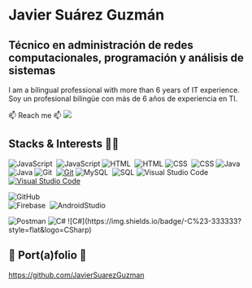 # Javier Suárez Guzmán
## Técnico en administración de redes computacionales, programación y análisis de sistemas

I am a bilingual professional with more than 6 years of IT experience. <br>
Soy un profesional bilingüe con más de 6 años de experiencia en TI.

📫 Reach me 📫 
<a href="https://www.linkedin.com/in/javier-suarez-guzman/"><img src="https://img.shields.io/badge/Javier%20Su%C3%A1rez%20Guzm%C3%A1n-blue?logo=Linkedin&logoColor=white"/></a>


## Stacks & Interests 👨‍💻


 <!-- dos estilos distintos de llamar los shields, aprendidos al ver los README.md de otras personas -->

![JavaScript](https://img.shields.io/badge/-Javascript-333333?style=flat&logo=Javascript)&nbsp;
    <img alt="JavaScript" src="https://img.shields.io/badge/JavaScript%20-%23F7DF1E.svg?logo=javascript&logoColor=black"></a>
![HTML](https://img.shields.io/badge/-HTML-333333?style=flat&logo=HTML5)&nbsp;
    <img alt="HTML" src="https://img.shields.io/badge/HTML%20-%23E34F26.svg?logo=html5&logoColor=white"></a>
![CSS](https://img.shields.io/badge/-CSS-333333?style=flat&logo=CSS3&logoColor=1572B6)&nbsp;
    <img alt="CSS" src="https://img.shields.io/badge/CSS%20-%231572B6.svg?logo=css3&logoColor=white"></a>
![Java](https://img.shields.io/badge/-Java-333333?style=flat&logo=Java&logoColor=FFA518)&nbsp;
    <img alt="Java" src="https://img.shields.io/badge/Java-%23007396.svg?logo=java&logoColor=white"></a>
![Git](https://img.shields.io/badge/-Git-333333?style=flat&logo=git)&nbsp;
    <a href="#"><img alt="Git" src="https://img.shields.io/badge/Git%20-%23F05033.svg?logo=git&logoColor=white"></a>
![MySQL](https://img.shields.io/badge/-mysql-333333?style=flat&logo=mysql)&nbsp;
    <img alt="SQL" src="https://img.shields.io/badge/SQL%20-%23025E8C.svg?logo=amazon-dynamodb&logoColor=white"></a>
![Visual Studio Code](https://img.shields.io/badge/-VisualStudioCode-333333?style=flat&logo=VisualStudioCode&logoColor=007ACC)&nbsp;
    <a href="#"><img alt="Visual Studio Code" src="https://img.shields.io/badge/Visual%20Studio%20Code-0078d7.svg?logo=visual-studio-code&logoColor=white"></a>


![GitHub](https://img.shields.io/badge/-GitHub-333333?style=flat&logo=github)&nbsp;\
![Firebase](https://img.shields.io/badge/-firebase-333333?style=flat&logo=firebase)&nbsp;
![AndroidStudio](https://img.shields.io/badge/-AndroidStudio-333333?style=flat&logo=AndroidStudio)&nbsp;


 <img alt="Postman" src="https://img.shields.io/badge/Postman-FF6C37?logo=postman&logoColor=white">
 <img alt="C#" src="https://img.shields.io/badge/-C%23-white?logo=CSharp&logoColor=white">
![C#](https://img.shields.io/badge/-C%23-333333?style=flat&logo=CSharp)&nbsp;




## 💼 Port(a)folio 💼
<a href="https://github.com/JavierSuarezGuzman">https://github.com/JavierSuarezGuzman</a>







<!--

### Hi there 👋

Whispering...

**JavierSuarezGuzman/JavierSuarezGuzman** is a ✨ _special_ ✨ repository because its `README.md` (this file) appears on your GitHub profile.

Here are some ideas to get you started:

- 🔭 I’m currently working on ...
- 🌱 I’m currently learning ...
- 👯 I’m looking to collaborate on ...
- 🤔 I’m looking for help with ...
- 💬 Ask me about ...
- 📫 How to reach me: ...
- 😄 Pronouns: ...
- ⚡ Fun fact: ...
-->




<!-- https://shields.io/ -->



